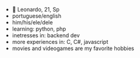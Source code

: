 - 👋 Leonardo, 21, Sp
- portuguese/english
- him/his/ele/dele
- learning: python, php
- inetresses in: backend dev
- more experiences in: C, C#, javascript
- movies and videogames are my favorite hobbies


<!---
leoLL-jpg/leoLL-jpg is a ✨ special ✨ repository because its `README.md` (this file) appears on your GitHub profile.
You can click the Preview link to take a look at your changes.
--->
